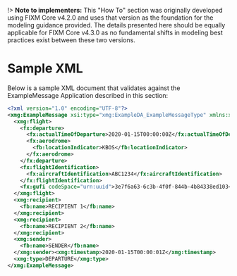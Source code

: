 !> **Note to implementers:** This "How To" section was originally developed using FIXM Core v4.2.0 and uses that version as the foundation for the modeling guidance provided. The details presented here should be equally applicable for FIXM Core v4.3.0 as no fundamental shifts in modeling best practices exist between these two versions.

# Sample XML

Below is a sample XML document that validates against the ExampleMessage Application described in this section:

```xml
<?xml version="1.0" encoding="UTF-8"?>
<xmg:ExampleMessage xsi:type="xmg:ExampleDA_ExampleMessageType" xmlns:xmg="http://www.fixm.aero/app/example/1.0" xmlns:fb="http://www.fixm.aero/base/4.2" xmlns:fx="http://www.fixm.aero/flight/4.2" xmlns:xsi="http://www.w3.org/2001/XMLSchema-instance">
  <xmg:flight>
    <fx:departure>
      <fx:actualTimeOfDeparture>2020-01-15T00:00:00Z</fx:actualTimeOfDeparture>
      <fx:aerodrome>
        <fb:locationIndicator>KBOS</fb:locationIndicator>
      </fx:aerodrome>
    </fx:departure>
    <fx:flightIdentification>
      <fx:aircraftIdentification>ABC1234</fx:aircraftIdentification>
    </fx:flightIdentification>
    <fx:gufi codeSpace="urn:uuid">3e7f6a63-6c3b-4f0f-844b-4b84338ed103</fx:gufi>
  </xmg:flight>
  <xmg:recipient>
    <fb:name>RECIPIENT 1</fb:name>
  </xmg:recipient>
  <xmg:recipient>
    <fb:name>RECIPIENT 2</fb:name>
  </xmg:recipient>
  <xmg:sender>
    <fb:name>SENDER</fb:name>
  </xmg:sender><xmg:timestamp>2020-01-15T00:00:01Z</xmg:timestamp>
  <xmg:type>DEPARTURE</xmg:type>
</xmg:ExampleMessage>

```
